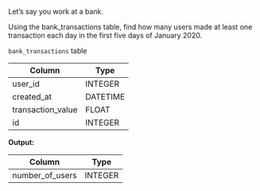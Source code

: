﻿
Let’s say you work at a bank.

Using the bank_transactions table, find how many users made at least one transaction each day in the first five days of January 2020.

`bank_transactions`  table


|      Column       |   Type   |
|-------------------|----------|
| user_id           | INTEGER  |
| created_at        | DATETIME |
| transaction_value | FLOAT    |
| id                | INTEGER  |



**Output:**


|     Column      |  Type   |
|-----------------|---------|
| number_of_users | INTEGER |


